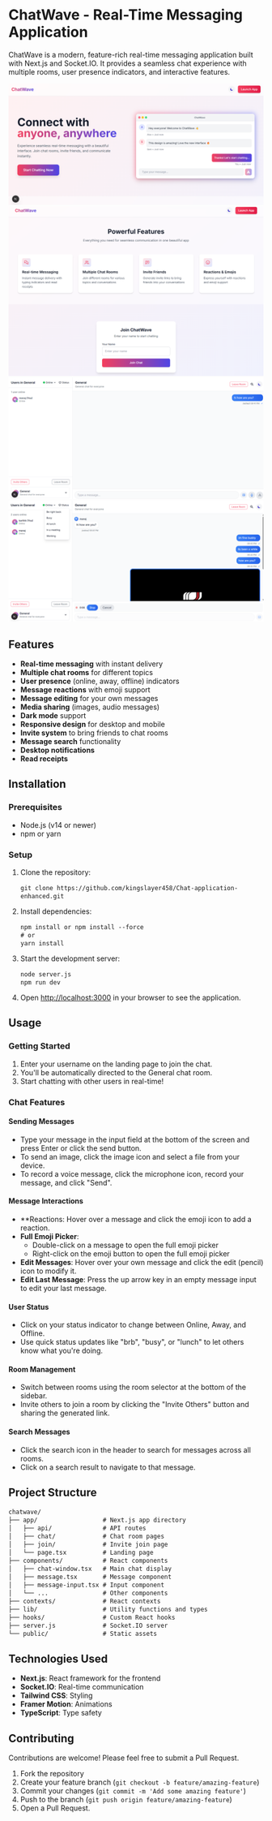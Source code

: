 # ChatWave - Real-Time Messaging Application

ChatWave is a modern, feature-rich real-time messaging application built with Next.js and Socket.IO. It provides a seamless chat experience with multiple rooms, user presence indicators, and interactive features.

![ChatWave Screenshot](chat1.png)
![ChatWave Screenshot](chat2.png)
![ChatWave Screenshot](chat3.png)
![ChatWave Screenshot](chat4.png)
## Features

- **Real-time messaging** with instant delivery
- **Multiple chat rooms** for different topics
- **User presence** (online, away, offline) indicators
- **Message reactions** with emoji support
- **Message editing** for your own messages
- **Media sharing** (images, audio messages)
- **Dark mode** support
- **Responsive design** for desktop and mobile
- **Invite system** to bring friends to chat rooms
- **Message search** functionality
- **Desktop notifications**
- **Read receipts**

## Installation

### Prerequisites

- Node.js (v14 or newer)
- npm or yarn

### Setup

1. Clone the repository:
   ```
   git clone https://github.com/kingslayer458/Chat-application-enhanced.git

   ```

2. Install dependencies:
   ```
   npm install or npm install --force
   # or
   yarn install
   ```


3. Start the development server:
   ```
   node server.js
   npm run dev

   ```

5. Open [http://localhost:3000](http://localhost:3000) in your browser to see the application.

## Usage

### Getting Started

1. Enter your username on the landing page to join the chat.
2. You'll be automatically directed to the General chat room.
3. Start chatting with other users in real-time!

### Chat Features

#### Sending Messages

- Type your message in the input field at the bottom of the screen and press Enter or click the send button.
- To send an image, click the image icon and select a file from your device.
- To record a voice message, click the microphone icon, record your message, and click "Send".

#### Message Interactions

- **Reactions: Hover over a message and click the emoji icon to add a reaction.
- **Full Emoji Picker**: 
  - Double-click on a message to open the full emoji picker
  - Right-click on the emoji button to open the full emoji picker
- **Edit Messages**: Hover over your own message and click the edit (pencil) icon to modify it.
- **Edit Last Message**: Press the up arrow key in an empty message input to edit your last message.

#### User Status

- Click on your status indicator to change between Online, Away, and Offline.
- Use quick status updates like "brb", "busy", or "lunch" to let others know what you're doing.

#### Room Management

- Switch between rooms using the room selector at the bottom of the sidebar.
- Invite others to join a room by clicking the "Invite Others" button and sharing the generated link.

#### Search Messages

- Click the search icon in the header to search for messages across all rooms.
- Click on a search result to navigate to that message.

## Project Structure

```
chatwave/
├── app/                  # Next.js app directory
│   ├── api/              # API routes
│   ├── chat/             # Chat room pages
│   ├── join/             # Invite join page
│   └── page.tsx          # Landing page
├── components/           # React components
│   ├── chat-window.tsx   # Main chat display
│   ├── message.tsx       # Message component
│   ├── message-input.tsx # Input component
│   └── ...               # Other components
├── contexts/             # React contexts
├── lib/                  # Utility functions and types
├── hooks/                # Custom React hooks
├── server.js             # Socket.IO server
└── public/               # Static assets
```

## Technologies Used

- **Next.js**: React framework for the frontend
- **Socket.IO**: Real-time communication
- **Tailwind CSS**: Styling
- **Framer Motion**: Animations
- **TypeScript**: Type safety

## Contributing

Contributions are welcome! Please feel free to submit a Pull Request.

1. Fork the repository
2. Create your feature branch (`git checkout -b feature/amazing-feature`)
3. Commit your changes (`git commit -m 'Add some amazing feature'`)
4. Push to the branch (`git push origin feature/amazing-feature`)
5. Open a Pull Request.



